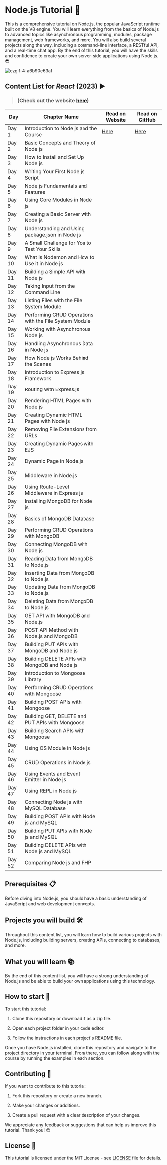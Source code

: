 # Node.js Tutorial 🚀

This is a comprehensive tutorial on Node.js, the popular JavaScript runtime built on the V8 engine. You will learn everything from the basics of Node.js to advanced topics like asynchronous programming, modules, package management, web frameworks, and more. You will also build several projects along the way, including a command-line interface, a RESTful API, and a real-time chat app. By the end of this tutorial, you will have the skills and confidence to create your own server-side applications using Node.js. 😎

![ezgif-4-a6b90e63af](https://user-images.githubusercontent.com/97989643/224550089-f2541ade-c5c6-4afa-8538-51a8dda4e23b.gif)

## Content List for *React* (2023) ▶️

>  ### (Check out the website [here](https://codexam.vercel.app/docs/node))

| **Day** | **Chapter Name** | **Read on Website** | **Read on GitHub** |
| --- | --- | --- | --- |
| Day 1 | Introduction to Node js and the Course |[Here](https://codexam.vercel.app/docs/node/node1)  | [Here](https://github.com/Subham-Maity/node-js-full-stack-tutorial/tree/main/01.%20Introduction%20to%20Node%20js%20and%20the%20Course)  |
| Day 2 | Basic Concepts and Theory of Node js |  |  |
| Day 3 | How to Install and Set Up Node js |  |  |
| Day 4 | Writing Your First Node js Script |  |  |
| Day 5 | Node js Fundamentals and Features |  |  |
| Day 6 | Using Core Modules in Node js |  |  |
| Day 7 | Creating a Basic Server with Node js |  |  |
| Day 8 | Understanding and Using package.json in Node js |  |  |
| Day 9 | A Small Challenge for You to Test Your Skills |  |  |
| Day 10 | What is Nodemon and How to Use it in Node js |  |  |
| Day 11 |Building a Simple API with Node js |  |  |
| Day 12 | Taking Input from the Command Line |  |  |
| Day 13 | Listing Files with the File System Module |  |  |
| Day 14 | Performing CRUD Operations with the File System Module |  |  |
| Day 15 | Working with Asynchronous Node js |  |  |
| Day 16 | Handling Asynchronous Data in Node js |  |  |
| Day 17 | How Node js Works Behind the Scenes |  |  |
| Day 18 | Introduction to Express js Framework |  |  |
| Day 19 | Routing with Express.js |  |  |
| Day 20 | Rendering HTML Pages with Node js |  |  |
| Day 21 | Creating Dynamic HTML Pages with Node js |  |  |
| Day 22 | Removing File Extensions from URLs |  |  |
| Day 23 | Creating Dynamic Pages with EJS |  |  |
| Day 24 | Dynamic Page in Node.js |  |  |
| Day 25 | Middleware in Node.js |  |  |
| Day 26 | Using Route-Level Middleware in Express js |  |  |
| Day 27 | Installing MongoDB for Node js |  |  |
| Day 28 | Basics of MongoDB Database |  |  |
| Day 29 | Performing CRUD Operations with MongoDB |  |  |
| Day 30 | Connecting MongoDB with Node js |  |  |
| Day 31 | Reading Data from MongoDB to Node.js |  |  |
| Day 32 | Inserting Data from MongoDB to Node.js |  |  |
| Day 33 | Updating Data from MongoDB to Node.js |  |  |
| Day 34 | Deleting Data from MongoDB to Node.js |  |  |
| Day 35 | GET API with MongoDB and Node.js |  |  |
| Day 36 | POST API Method with Node.js and MongoDB |  |  |
| Day 37 | Building PUT APIs with MongoDB and Node js |  |  |
| Day 38 | Building DELETE APIs with MongoDB and Node js |  |  |
| Day 39 | Introduction to Mongoose Library |  |  |
| Day 40 | Performing CRUD Operations with Mongoose |  |  |
| Day 41 | Building POST APIs with Mongoose |  |  |
| Day 42 | Building GET, DELETE and PUT APIs with Mongoose |  |  |
| Day 43 | Building Search APIs with Mongoose |  |  |
| Day 44 | Using OS Module in Node js |  |  |
| Day 45 | CRUD Operations in Node.js |  |  |
| Day 46 | Using Events and Event Emitter in Node js |  |  |
| Day 47 | Using REPL in Node js |  |  | 
| Day 48 | Connecting Node js with MySQL Database |  |  | 
| Day 49 | Building POST APIs with Node js and MySQL |  |  |
| Day 50 | Building PUT APIs with Node js and MySQL |  |  |
| Day 51 | Building DELETE APIs with Node js and MySQL |  |  |
| Day 52 | Comparing Node js and PHP |  |  |

## Prerequisites 📋

Before diving into Node.js, you should have a basic understanding of JavaScript and web development concepts.

## Projects you will build 🛠️

Throughout this content list, you will learn how to build various projects with Node.js, including building servers, creating APIs, connecting to databases, and more.

## What you will learn 📚

By the end of this content list, you will have a strong understanding of Node.js and be able to build your own applications using this technology.


## How to start 🚀

To start this tutorial:

1. Clone this repository or download it as a zip file.

2. Open each project folder in your code editor.

3. Follow the instructions in each project's README file.

Once you have Node.js installed, clone this repository and navigate to the project directory in your terminal. From there, you can follow along with the course by running the examples in each section.

## Contributing 💖

If you want to contribute to this tutorial:

1. Fork this repository or create a new branch.

2. Make your changes or additions.

3. Create a pull request with a clear description of your changes.

We appreciate any feedback or suggestions that can help us improve this tutorial. Thank you! 😊

## License 📄

This tutorial is licensed under the MIT License - see [LICENSE](LICENSE) file for details.
